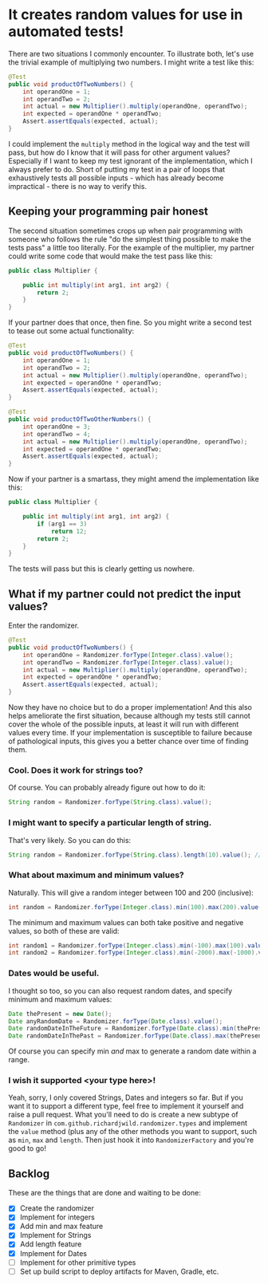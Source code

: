 # It creates random values for use in automated tests!

There are two situations I commonly encounter. To illustrate both, let's use the trivial example of multiplying two
numbers. I might write a test like this:

```java
@Test
public void productOfTwoNumbers() {
    int operandOne = 1;
    int operandTwo = 2;
    int actual = new Multiplier().multiply(operandOne, operandTwo);
    int expected = operandOne * operandTwo;
    Assert.assertEquals(expected, actual);
}
```

I could implement the `multiply` method in the logical way and the test will pass, but how do I know that it will pass
for other argument values? Especially if I want to keep my test ignorant of the implementation, which I always prefer to
do. Short of putting my test in a pair of loops that exhaustively tests all possible inputs - which has already become
impractical - there is no way to verify this.

## Keeping your programming pair honest

The second situation sometimes crops up when pair programming with someone who follows the rule "do the simplest thing
possible to make the tests pass" a little too literally. For the example of the multiplier, my partner could write some
code that would make the test pass like this:

```java
public class Multiplier {

    public int multiply(int arg1, int arg2) {
        return 2;
    }
}
```

If your partner does that once, then fine. So you might write a second test to tease out some actual functionality:

```java
@Test
public void productOfTwoNumbers() {
    int operandOne = 1;
    int operandTwo = 2;
    int actual = new Multiplier().multiply(operandOne, operandTwo);
    int expected = operandOne * operandTwo;
    Assert.assertEquals(expected, actual);
}

@Test
public void productOfTwoOtherNumbers() {
    int operandOne = 3;
    int operandTwo = 4;
    int actual = new Multiplier().multiply(operandOne, operandTwo);
    int expected = operandOne * operandTwo;
    Assert.assertEquals(expected, actual);
}
```

Now if your partner is a smartass, they might amend the implementation like this:

```java
public class Multiplier {

    public int multiply(int arg1, int arg2) {
        if (arg1 == 3)
            return 12;
        return 2;
    }
}
```

The tests will pass but this is clearly getting us nowhere.

## What if my partner could not predict the input values?

Enter the randomizer.

```java
@Test
public void productOfTwoNumbers() {
    int operandOne = Randomizer.forType(Integer.class).value();
    int operandTwo = Randomizer.forType(Integer.class).value();
    int actual = new Multiplier().multiply(operandOne, operandTwo);
    int expected = operandOne * operandTwo;
    Assert.assertEquals(expected, actual);
}
```

Now they have no choice but to do a proper implementation! And this also helps ameliorate the first situation, because
although my tests still cannot cover the whole of the possible inputs, at least it will run with different values every
time. If your implementation is susceptible to failure because of pathological inputs, this gives you a better chance
over time of finding them.

### Cool. Does it work for strings too?

Of course. You can probably already figure out how to do it:

```java
String random = Randomizer.forType(String.class).value();
```

### I might want to specify a particular length of string.

That's very likely. So you can do this:

```java
String random = Randomizer.forType(String.class).length(10).value(); // gives a random string of 10 characters
```

### What about maximum and minimum values?

Naturally. This will give a random integer between 100 and 200 (inclusive):

```java
int random = Randomizer.forType(Integer.class).min(100).max(200).value();
```

The minimum and maximum values can both take positive and negative values, so both of these are valid:

```java
int random1 = Randomizer.forType(Integer.class).min(-100).max(100).value();
int random2 = Randomizer.forType(Integer.class).min(-2000).max(-1000).value();
```

### Dates would be useful.

I thought so too, so you can also request random dates, and specify minimum and maximum values:

```java
Date thePresent = new Date();
Date anyRandomDate = Randomizer.forType(Date.class).value();
Date randomDateInTheFuture = Randomizer.forType(Date.class).min(thePresent).value();
Date randomDateInThePast = Randomizer.forType(Date.class).max(thePresent).value();
```

Of course you can specify min _and_ max to generate a random date within a range.

### I wish it supported \<your type here\>!

Yeah, sorry, I only covered Strings, Dates and integers so far. But if you want it to support a different type, feel
free to implement it yourself and raise a pull request. What you'll need to do is create a new subtype of
`Randomizer` in `com.github.richardjwild.randomizer.types` and implement the `value` method (plus any of the other
methods you want to support, such as `min`, `max` and `length`. Then just hook it into `RandomizerFactory` and you're
good to go!

## Backlog

These are the things that are done and waiting to be done:

- [x] Create the randomizer
- [x] Implement for integers
- [x] Add min and max feature
- [x] Implement for Strings
- [x] Add length feature
- [x] Implement for Dates
- [ ] Implement for other primitive types
- [ ] Set up build script to deploy artifacts for Maven, Gradle, etc.
